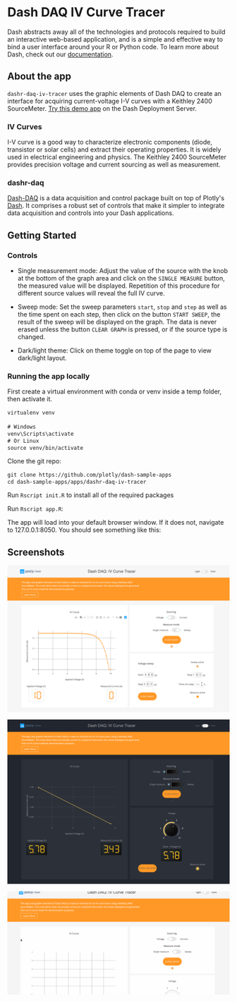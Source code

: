 # Dash DAQ IV Curve Tracer

Dash abstracts away all of the technologies and protocols required to build an interactive web-based application, and
is a simple and effective way to bind a user interface around your R or Python code. To learn more about Dash, check out our
[documentation](https://dashr.plot.ly/).

## About the app

`dashr-daq-iv-tracer` uses the graphic elements of Dash DAQ to create an interface for acquiring current-voltage I-V curves with a Keithley 2400 SourceMeter.
[Try this demo app](https://github.com/plotly/dash-sample-apps/tree/master/apps/dashr-daq-iv-tracer) on the Dash Deployment Server.

### IV Curves

I-V curve is a good way to characterize electronic components (diode, transistor or solar cells) and extract their operating properties. It is widely used in electrical engineering and physics.
The Keithley 2400 SourceMeter provides precision voltage and current sourcing as well as measurement.

### dashr-daq

[Dash-DAQ](https://www.dashdaq.io/) is a data acquisition and control package built on top of Plotly's
[Dash](https://plot.ly/products/dash/). It comprises a robust set of controls that make it simpler to integrate data
acquisition and controls into your Dash applications.

## Getting Started

### Controls

- Single measurement mode: Adjust the value of the source with the knob at the bottom of the graph area and click on the `SINGLE MEASURE` button, the measured value will be displayed. Repetition of this procedure for different source values will reveal the full IV curve.

- Sweep mode: Set the sweep parameters `start`, `stop` and `step` as well as the time spent on each step, then click on the button `START SWEEP`, the result of the sweep will be displayed on the graph. The data is never erased unless the button `CLEAR GRAPH` is pressed, or if the source type is changed.

- Dark/light theme: Click on theme toggle on top of the page to view dark/light layout.

### Running the app locally

First create a virtual environment with conda or venv inside a temp folder, then activate it.

```
virtualenv venv

# Windows
venv\Scripts\activate
# Or Linux
source venv/bin/activate

```

Clone the git repo:

```
git clone https://github.com/plotly/dash-sample-apps
cd dash-sample-apps/apps/dashr-daq-iv-tracer
```

Run `Rscript init.R` to install all of the required packages

Run `Rscript app.R`:

The app will load into your default browser window. If it does not, navigate to 127.0.0.1:8050. You should see something like this: 


## Screenshots

![IV Curve Tracer](screenshots/iv-tracer-screenshot.png)

![IV Curve Tracer](screenshots/iv-tracer-dark.png)

![animated](screenshots/iv-tracer-demo.gif)

